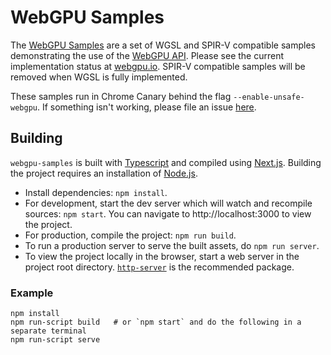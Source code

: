 # WebGPU Samples

The [WebGPU Samples](//austineng.github.io/webgpu-samples/) are a set of WGSL
and SPIR-V compatible samples demonstrating the use of the
[WebGPU API](//webgpu.dev). Please see the current implementation status at
[webgpu.io](//webgpu.io). SPIR-V compatible samples will be removed when WGSL
is fully implemented.

These samples run in Chrome Canary behind the flag `--enable-unsafe-webgpu`. If
something isn't working, please file an issue
[here](https://github.com/austinEng/webgpu-samples/issues).

## Building
`webgpu-samples` is built with [Typescript](https://www.typescriptlang.org/)
and compiled using [Next.js](https://nextjs.org/). Building the project
requires an installation of [Node.js](https://nodejs.org/en/).

- Install dependencies: `npm install`.
- For development, start the dev server which will watch and recompile
  sources: `npm start`. You can navigate to http://localhost:3000 to view the project.
- For production, compile the project: `npm run build`.
- To run a production server to serve the built assets, do `npm run server`.
- To view the project locally in the browser, start a web server in the project
  root directory. [`http-server`](https://www.npmjs.com/package/http-server) is
  the recommended package.

### Example

```
npm install
npm run-script build   # or `npm start` and do the following in a separate terminal
npm run-script serve
```
